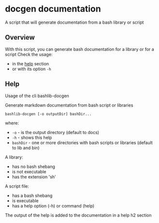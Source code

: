 # docgen documentation

A script that will generate documentation from a bash library or script

## Overview

With this script, you can generate bash documentation for a library or for a script
Check the usage:
* in the [help](#help) section
* or with its option `-h`



## Help


Usage of the cli bashlib-docgen

Generate markdown documentation from bash script or libraries

```bash
bashlib-docgen [-o outputDir] bashDir...
```

where:
* `-o`      - is the output directory (default to docs)
* `-h`      - shows this help
* `bashDir` - one or more directories with bash scripts or libraries (default to lib and bin)

A library:
* has no bash shebang
* is not executable
* has the extension 'sh'

A script file:
* has a bash shebang
* is executable
* has a help option (-h) or command (help)

The output of the help is added to the documentation in a help h2 section
